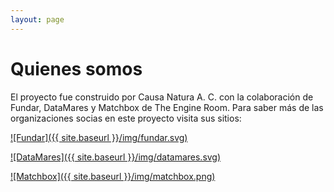 ```yaml
---
layout: page
---
```

# Quienes somos

El proyecto fue construido por Causa Natura A. C. con la colaboración de Fundar, DataMares y Matchbox de The Engine Room. Para saber más de las organizaciones socias en este proyecto visita sus sitios:

[![Fundar]({{ site.baseurl }}/img/fundar.svg)](http://fundar.org.mx/)

[![DataMares]({{ site.baseurl }}/img/datamares.svg)](http://datamares.ucsd.edu/)

[![Matchbox]({{ site.baseurl }}/img/matchbox.png)](https://www.theengineroom.org/)
